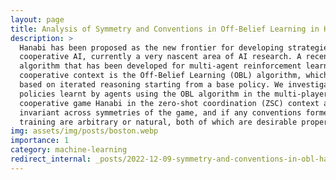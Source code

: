 ```yaml
---
layout: page
title: Analysis of Symmetry and Conventions in Off-Belief Learning in Hanabi
description: >
  Hanabi has been proposed as the new frontier for developing strategies in
  cooperative AI, currently a very nascent area of AI research. A recent
  algorithm that has been developed for multi-agent reinforcement learning in a
  cooperative context is the Off-Belief Learning (OBL) algorithm, which is
  based on iterated reasoning starting from a base policy. We investigate if
  policies learnt by agents using the OBL algorithm in the multi-player
  cooperative game Hanabi in the zero-shot coordination (ZSC) context are
  invariant across symmetries of the game, and if any conventions formed during
  training are arbitrary or natural, both of which are desirable properties.
img: assets/img/posts/boston.webp
importance: 1
category: machine-learning
redirect_internal: _posts/2022-12-09-symmetry-and-conventions-in-obl-hanabi.markdown
---
```

